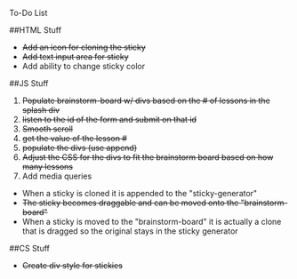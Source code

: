 To-Do List

##HTML Stuff
- ~~Add an icon for cloning the sticky~~
- ~~Add text input area for sticky~~
- Add ability to change sticky color

##JS Stuff
1. ~~Populate brainstorm-board w/ divs based on the # of lessons in the splash div~~
2. ~~listen to the id of the form and submit on that id~~ 
3. ~~Smooth scroll~~
4. ~~get the value of the lesson #~~
5. ~~populate the divs (use append)~~
6. ~~Adjust the CSS for the divs to fit the brainstorm board based on how many lessons~~
7. Add media queries

- When a sticky is cloned it is appended to the "sticky-generator"
- ~~The sticky becomes draggable and can be moved onto the "brainstorm-board"~~
- When a sticky is moved to the "brainstorm-board" it is actually a clone that is dragged so the original stays in the sticky generator 

##CS Stuff
- ~~Create div style for stickies~~

